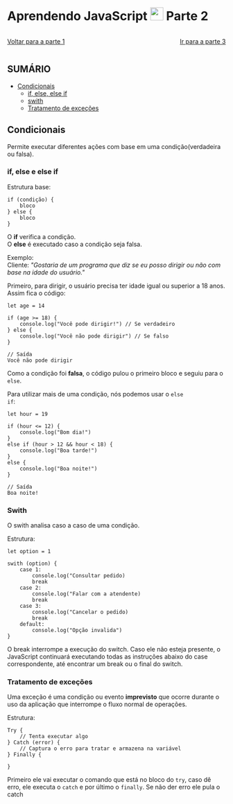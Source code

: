 # Aprendendo JavaScript <img width="30rem" src="https://cdn.jsdelivr.net/gh/devicons/devicon@latest/icons/javascript/javascript-plain.svg"/> Parte 2 

<span style="display:flex; justify-content:space-between;">

[Voltar para a parte 1](../README.md)

[Ir para a parte 3](./parte-3.md)

</span>

## SUMÁRIO
- [Condicionais](#condicionais)
    - [if, else, else if](#if-else-e-else-if)
    - [swith](#swith)
    - [Tratamento de exceções](#tratamento-de-exceções)

## Condicionais
Permite executar diferentes ações com base em uma condição(verdadeira ou falsa).


### if, else e else if
Estrutura base:

    if (condição) {
        bloco
    } else {
        bloco
    }

O <strong>if</strong> verifica a condição.<br>
O <strong>else</strong> é executado caso a condição seja falsa.

Exemplo:<br>
Cliente: <i>"Gostaria de um programa que diz se eu posso dirigir ou não com base na idade do usuário."</i>

Primeiro, para dirigir, o usuário precisa ter idade igual ou superior a 18 anos. Assim fica o código:

    let age = 14

    if (age >= 18) {
        console.log("Você pode dirigir!") // Se verdadeiro
    } else {
        console.log("Você não pode dirigir") // Se falso
    }

    // Saída
    Você não pode dirigir

Como a condição foi <strong>falsa</strong>, o código pulou o primeiro bloco e seguiu para o <code>else</code>.

Para utilizar mais de uma condição, nós podemos usar o <code>else if</code>:

    let hour = 19

    if (hour <= 12) {
        console.log("Bom dia!")
    } 
    else if (hour > 12 && hour < 18) {
        console.log("Boa tarde!")
    } 
    else {
        console.log("Boa noite!")
    }

    // Saída
    Boa noite!


### Swith
O swith analisa caso a caso de uma condição.

Estrutura:

    let option = 1

    swith (option) {
        case 1:
            console.log("Consultar pedido)
            break
        case 2:
            console.log("Falar com a atendente)
            break
        case 3:
            console.log("Cancelar o pedido)
            break
        default:
            console.log("Opção invalida")
    }

O break interrompe a execução do switch. Caso ele não esteja presente, o JavaScript continuará executando todas as instruções abaixo do case correspondente, até encontrar um break ou o final do switch.

### Tratamento de exceções
Uma exceção é uma condição ou evento <strong>imprevisto</strong> que ocorre durante o uso da aplicação que interrompe o fluxo normal de operações.

Estrutura:

    Try {
        // Tenta executar algo
    } Catch (error) {
        // Captura o erro para tratar e armazena na variável
    } Finally {
        
    }

Primeiro ele vai executar o comando que está no bloco do <code>try</code>, caso dê erro, ele executa o <code>catch</code> e por último o <code>finally</code>. Se não der erro ele pula o catch